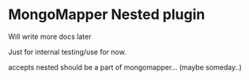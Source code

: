 # MongoMapper Nested plugin

Will write more docs later

Just for internal testing/use for now.

accepts nested should be a part of mongomapper... (maybe someday..)
